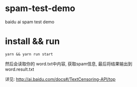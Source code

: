 # spam-test-demo
baidu ai spam test demo

# install && run
```
yarn && yarn run start
```
然后会读取你的 word.txt中内容, 获取spam信息, 最后将结果输出到 word.result.txt

详见: http://ai.baidu.com/docs#/TextCensoring-API/top
